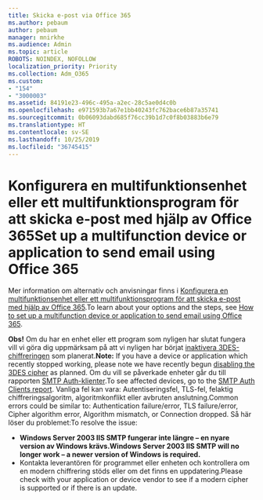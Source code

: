 ```yaml
---
title: Skicka e-post via Office 365
ms.author: pebaum
author: pebaum
manager: mnirkhe
ms.audience: Admin
ms.topic: article
ROBOTS: NOINDEX, NOFOLLOW
localization_priority: Priority
ms.collection: Adm_O365
ms.custom:
- "154"
- "3000003"
ms.assetid: 84191e23-496c-495a-a2ec-28c5ae0d4c0b
ms.openlocfilehash: e971593b7a67e1bb40243fc762bace6b87a35741
ms.sourcegitcommit: 0b06093dabd685f76cc39b1d7c0f8b03883b6e79
ms.translationtype: HT
ms.contentlocale: sv-SE
ms.lasthandoff: 10/25/2019
ms.locfileid: "36745415"
---
```

# <a name="set-up-a-multifunction-device-or-application-to-send-email-using-office-365"></a><span data-ttu-id="25e90-102">Konfigurera en multifunktionsenhet eller ett multifunktionsprogram för att skicka e-post med hjälp av Office 365</span><span class="sxs-lookup"><span data-stu-id="25e90-102">Set up a multifunction device or application to send email using Office 365</span></span>

<span data-ttu-id="25e90-103">Mer information om alternativ och anvisningar finns i [Konfigurera en multifunktionsenhet eller ett multifunktionsprogram för att skicka e-post med hjälp av Office 365](https://docs.microsoft.com/Exchange/mail-flow-best-practices/how-to-set-up-a-multifunction-device-or-application-to-send-email-using-office-3).</span><span class="sxs-lookup"><span data-stu-id="25e90-103">To learn about your options and the steps, see [How to set up a multifunction device or application to send email using Office 365](https://docs.microsoft.com/Exchange/mail-flow-best-practices/how-to-set-up-a-multifunction-device-or-application-to-send-email-using-office-3).</span></span>
  
<span data-ttu-id="25e90-104">**Obs!** Om du har en enhet eller ett program som nyligen har slutat fungera vill vi göra dig uppmärksam på att vi nyligen har börjat [inaktivera 3DES-chiffreringen](https://docs.microsoft.com/office365/securitycompliance/technical-reference-details-about-encryption) som planerat.</span><span class="sxs-lookup"><span data-stu-id="25e90-104">**Note:** If you have a device or application which recently stopped working, please note we have recently begun [disabling the 3DES cipher](https://docs.microsoft.com/office365/securitycompliance/technical-reference-details-about-encryption) as planned.</span></span> <span data-ttu-id="25e90-105">Om du vill se påverkade enheter går du till rapporten [SMTP Auth-klienter](https://protection.office.com/mailflow/dashboard).</span><span class="sxs-lookup"><span data-stu-id="25e90-105">To see affected devices, go to the [SMTP Auth Clients report](https://protection.office.com/mailflow/dashboard).</span></span> <span data-ttu-id="25e90-106">Vanliga fel kan vara: Autentiseringsfel, TLS-fel, felaktig chiffreringsalgoritm, algoritmkonflikt eller avbruten anslutning.</span><span class="sxs-lookup"><span data-stu-id="25e90-106">Common errors could be similar to: Authentication failure/error, TLS failure/error, Cipher algorithm error, Algorithm mismatch, or Connection dropped.</span></span> <span data-ttu-id="25e90-107">Så här löser du problemet:</span><span class="sxs-lookup"><span data-stu-id="25e90-107">To resolve the issue:</span></span>
 - <span data-ttu-id="25e90-108">**Windows Server 2003 IIS SMTP fungerar inte längre – en nyare version av Windows krävs.**</span><span class="sxs-lookup"><span data-stu-id="25e90-108">**Windows Server 2003 IIS SMTP will no longer work – a newer version of Windows is required.**</span></span>  
 - <span data-ttu-id="25e90-109">Kontakta leverantören för programmet eller enheten och kontrollera om en modern chiffrering stöds eller om det finns en uppdatering.</span><span class="sxs-lookup"><span data-stu-id="25e90-109">Please check with your application or device vendor to see if a modern cipher is supported or if there is an update.</span></span>
